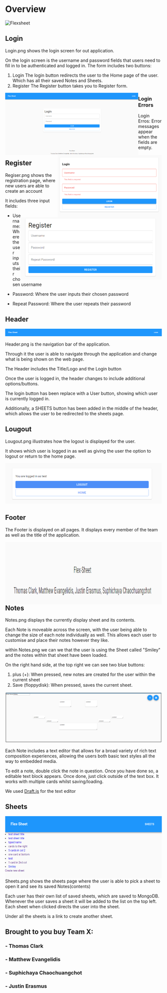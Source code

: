 # Overview

![Flexsheet](https://media.giphy.com/media/LZmF7wsbGJISHRylUx/giphy.gif)


## Login

Login.png shows the login screen for out application.

On the login screen is the username and password fields that users need to fill in to be authenticated and logged in.
The form includes two buttons:
1. Login
The login button redirects the user to the Home page of the user. Which has all their saved Notes and Sheets.
2. Register
The Register button takes you to Register form.

<!-- ![Login Form](login.png) -->
<img align="left" height="200" src="login.png">

### Login Errors

Login Erros: Error messages appear when the fields are empty.

<img align="right" height="200" src="login_auth.png">


## Register

<img align="right" height="200" src="register.png">

Regiser.png shows the registration page, where new users are able to create an account

It includes three input fields:

- Username: Where the user inputs their chosen username

- Password: Where the user inputs their chosen password

- Repeat Password: Where the user repeats their password

<!-- ![Register](register.png) -->


## Header

![Header/navbar](Header.png)

Header.png is the navigation bar of the application.

Through it the user is able to navigate through the application and change what is being shown on the web page.

The Header includes the Title/Logo and the Login button

Once the user is logged in, the header changes to include additional options/buttons.

The login button has been replace with a User button, showing which user is currently logged in.

Additionally, a SHEETS button has been added in the middle of the header, which allows the user to be redirected to the sheets page.


## Lougout

Lougout.png illustrates how the logout is displayed for the user.

It shows which user is logged in as well as giving the user the option to logout or return to the home page.


![Logout](logout.png)

## Footer

The Footer is displayed on all pages.
It displays every member of the team as well as the title of the application.

<!-- ![Footer](Footer.png) -->
<img align="left" height="200" src="Footer.png">


## Notes

Notes.png displays the currently display sheet and its contents.

Each Note is moveable across the screen, with the user being able to change the size of each note individually as well.
This allows each user to customise and place their notes however they like.

within Notes.png we can we that the user is using the Sheet called "Smiley" and the notes within that sheet have been loaded.

On the right hand side, at the top right we can see two blue buttons:

1. plus (+): When pressed, new notes are created for the user within the current sheet
2. Save (floppydisk): When pressed, saves the current sheet.

![Notes](notes.png)

Each Note includes a text editor that allows for a broad variety of rich text composition experiences, allowing the users both basic text styles all the way to embedded media.

To edit a note, double click the note in question. Once you have done so, a editable text block appears.
Once done, just click outside of the text box.
It works with multiple cards whilst saving/loading.

We used [Draft.js](https://draftjs.org/) for the text editor



## Sheets

<img align="left" height="200" src="sheets.png">

Sheets.png shows the sheets page where the user is able to pick a sheet to open it and see its saved Notes(contents)

Each user has their own list of saved sheets, which are saved to MongoDB. Whenever the user saves a sheet it will be added to the list 
on the top left. Each sheet when clicked directs the user into the sheet.

Under all the sheets is a link to create another sheet.

<!-- ![Sheets](sheets.png) -->


## Brought to you buy Team X:
### - Thomas Clark
### - Matthew Evangelidis
### - Suphichaya Chaochuangchot
### - Justin Erasmus






